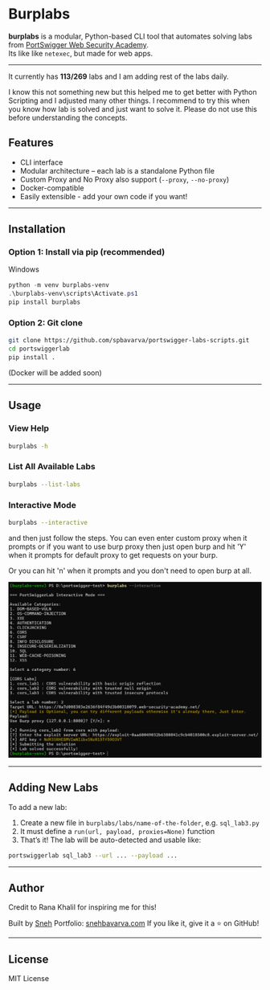 # Burplabs

**burplabs** is a modular, Python-based CLI tool that automates solving labs from [PortSwigger Web Security Academy](https://portswigger.net/web-security).  
Its like like `netexec`, but made for web apps.

---

It currently has **113/269** labs and I am adding rest of the labs daily.

I know this not something new but this helped me to get better with Python Scripting and I adjusted many other things. I recommend to try this when you know how lab is solved and just want to solve it. Please do not use this before understanding the concepts.

## Features

- CLI interface
- Modular architecture – each lab is a standalone Python file
- Custom Proxy and No Proxy also support (`--proxy`, `--no-proxy`)
- Docker-compatible
- Easily extensible - add your own code if you want!

---

## Installation

### Option 1: Install via pip (recommended)

Windows

```powershell
python -m venv burplabs-venv
.\burplabs-venv\scripts\Activate.ps1
pip install burplabs
```

### Option 2: Git clone

```bash
git clone https://github.com/spbavarva/portswigger-labs-scripts.git
cd portswiggerlab
pip install .
```

(Docker will be added soon)

---

## Usage

### View Help

```bash
burplabs -h
```

### List All Available Labs

```bash
burplabs --list-labs
```

### Interactive Mode

```bash
burplabs --interactive
```
and then just follow the steps. You can even enter custom proxy when it prompts or if you want to use burp proxy then just open burp and hit 'Y' when it prompts for default proxy to get requests on your burp.

Or you can hit 'n' when it prompts and you don't need to open burp at all.

![Interactive Mode](interactive-mode.png)


---

## Adding New Labs

To add a new lab:

1. Create a new file in `burplabs/labs/name-of-the-folder`, e.g. `sql_lab3.py`
2. It must define a `run(url, payload, proxies=None)` function
3. That’s it! The lab will be auto-detected and usable like:

```bash
portswiggerlab sql_lab3 --url ... --payload ...
```

---

## Author

Credit to Rana Khalil for inspiring me for this!

Built by [Sneh](https://github.com/spbavarva)
Portfolio: [snehbavarva.com](https://www.snehbavarva.com)
If you like it, give it a ⭐ on GitHub!

---

## License

MIT License